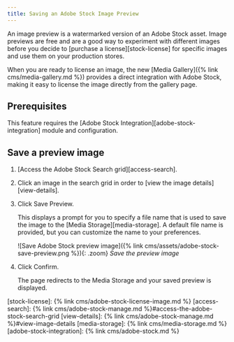 ```yaml
---
title: Saving an Adobe Stock Image Preview
---
```


An image preview is a watermarked version of an Adobe Stock asset. Image previews are free and are a good way to experiment with different images before you decide to [purchase a license][stock-license] for specific images and use them on your production stores.

When you are ready to license an image, the new [Media Gallery]({% link cms/media-gallery.md %}) provides a direct integration with Adobe Stock, making it easy to license the image directly from the gallery page.

## Prerequisites

This feature requires the [Adobe Stock Integration][adobe-stock-integration] module and configuration.

## Save a preview image

1. [Access the Adobe Stock Search grid][access-search].

1. Click an image in the search grid in order to [view the image details][view-details].

1. Click <span class="btn">Save Preview</span>.

   This displays a prompt for you to specify a file name that is used to save the image to the [Media Storage][media-storage]. A default file name is provided, but you can customize the name to your preferences.

   ![Save Adobe Stock preview image]({% link cms/assets/adobe-stock-save-preview.png %}){: .zoom}
   _Save the preview image_

1. Click <span class="btn">Confirm</span>.

   The page redirects to the Media Storage and your saved preview is displayed.

[stock-license]: {% link cms/adobe-stock-license-image.md %}
[access-search]: {% link cms/adobe-stock-manage.md %}#access-the-adobe-stock-search-grid
[view-details]: {% link cms/adobe-stock-manage.md %}#view-image-details
[media-storage]: {% link cms/media-storage.md %}
[adobe-stock-integration]: {% link cms/adobe-stock.md %}

